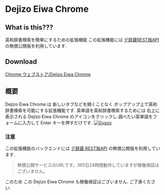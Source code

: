 # Dejizo Eiwa Chrome
## What is this???
英和辞書検索を簡単にするための拡張機能
この拡張機能には [デ辞蔵REST版API](https://dejizo.jp/dev/rest.htm://dejizo.jp/dev/rest.html) の無償公開版を利用しています.

## Download
[Chrome ウェブストア/Dejizo Eiwa Chrome](https://chrome.google.com/webstore/detail/dejizo-eiwa-chrome/idgekipelgmbbgcggkeoboehkddghfii?hl=ja)

## 概要
Dejizo Eiwa Chrome は 新しいタブなどを開くことなく ポップアップ上で英和辞書検索を可能にする拡張機能です.
英単語を英和辞書検索するためには 右上に表示される Dejizo Eiwa Chrome のアイコンをクリックし 調べたい英単語をフォームに入力して Enter キーを押すだけです.
[![Gyazo](https://i.gyazo.com/890fb4760961e98d16b9a4f96d5578f4.png)](https://gyazo.com/890fb4760961e98d16b9a4f96d5578f4)

### 注意
この拡張機能のバックエンドには [デ辞蔵 REST版API](https://dejizo.jp/dev/rest.html) の無償公開版を利用しています.

> 無償公開サービスのURLです。365日24時間動作していますが稼働保証はございません。

このため この Dejizo Eiwa Chrome も稼働保証はございません. ご了承ください.

